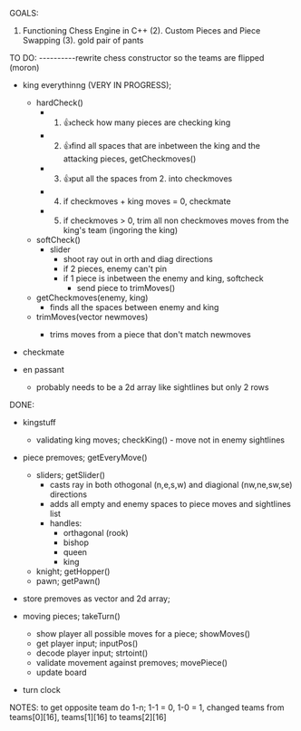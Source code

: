 ﻿GOALS:
1. Functioning Chess Engine in C++
(2). Custom Pieces and Piece Swapping
(3). gold pair of pants

TO DO:
----------rewrite chess constructor so the teams are flipped (moron)
- king everythinng (VERY IN PROGRESS);
	* hardCheck()
		- 1. 👍check how many pieces are checking king
		- 2. 👍find all spaces that are inbetween the king and the attacking pieces, getCheckmoves()
		- 3. 👍put all the spaces from 2. into checkmoves
		- 4. if checkmoves + king moves = 0, checkmate
		- 5. if checkmoves > 0, trim all non checkmoves moves from the king's team (ingoring the king)
	* softCheck()
		- slider
			* shoot ray out in orth and diag directions
			* if 2 pieces, enemy can't pin
			* if 1 piece is inbetween the enemy and king, softcheck
				- send piece to trimMoves()
	* getCheckmoves(enemy, king)
		- finds all the spaces between enemy and king
	* trimMoves(vector<int> newmoves)
		- trims moves from a piece that don't match newmoves
- checkmate
	
- en passant
	* probably needs to be a 2d array like sightlines but only 2 rows

DONE:
- kingstuff
	* validating king moves; checkKing()
			- move not in enemy sightlines
- piece premoves; getEveryMove()
	* sliders; getSlider()
		- casts ray in both othogonal (n,e,s,w) and diagional (nw,ne,sw,se) directions
		- adds all empty and enemy spaces to piece moves and sightlines list
		- handles:
			* orthagonal (rook)
			* bishop
			* queen
			* king
	* knight; getHopper()
	* pawn; getPawn()
	
- store premoves as vector and 2d array;
- moving pieces; takeTurn()
	* show player all possible moves for a piece; showMoves()
	* get player input; inputPos()
	* decode player input; strtoint()
	* validate movement against premoves; movePiece()
	* update board
- turn clock


NOTES:
to get opposite team do 1-n; 1-1 = 0, 1-0 = 1,
changed teams from teams[0][16], teams[1][16] to teams[2][16]